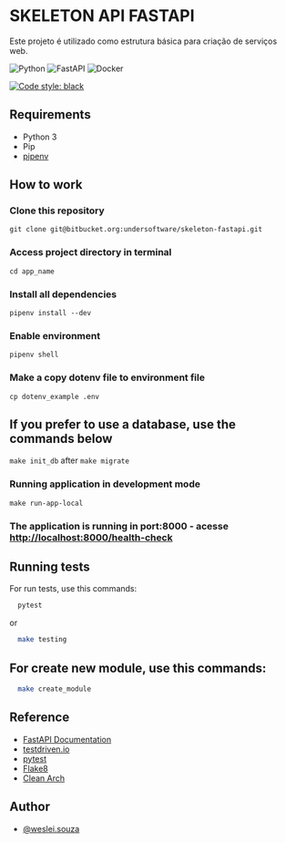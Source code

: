 
# SKELETON API FASTAPI

Este projeto é utilizado como estrutura básica para criação de serviços web.

![Python](https://img.shields.io/badge/python-3670A0?style=for-the-badge&logo=python&logoColor=ffdd54)
![FastAPI](https://img.shields.io/badge/FastAPI-005571?style=for-the-badge&logo=fastapi)
![Docker](https://img.shields.io/badge/docker-%230db7ed.svg?style=for-the-badge&logo=docker&logoColor=white)

[![Code style: black](https://img.shields.io/badge/code%20style-black-000000.svg)](https://github.com/ambv/black)


## Requirements


 - Python 3 
 - Pip
 - [pipenv](https://pipenv-fork.readthedocs.io/en/latest/basics.html)


## How to work

### Clone this repository
`git clone git@bitbucket.org:undersoftware/skeleton-fastapi.git`

### Access project directory in terminal
`cd app_name`

### Install all dependencies
`pipenv install --dev`

### Enable environment
`pipenv shell`

### Make a copy dotenv file to environment file
`cp dotenv_example .env`

## If you prefer to use a database, use the commands below 
`make init_db` 
after 
`make migrate`

### Running application in development mode
`make run-app-local`

### The application is running in port:8000 - acesse <http://localhost:8000/health-check> 
## Running tests

For run tests, use this commands:

```bash
  pytest 
```
or
```bash
  make testing 
```

## For create new module, use this commands:
```bash
  make create_module 
```

## Reference

 - [FastAPI Documentation](https://fastapi.tiangolo.com/)
 - [testdriven.io](https://testdriven.io/courses/tdd-fastapi/)
 - [pytest](https://docs.pytest.org/en/6.2.x/contents.html)
 - [Flake8](https://flake8.pycqa.org/en/latest/)
 - [Clean Arch](https://blog.cleancoder.com/uncle-bob/2012/08/13/the-clean-architecture.html)
 
## Author

- [@weslei.souza](weslei.souza@under.com.br)




